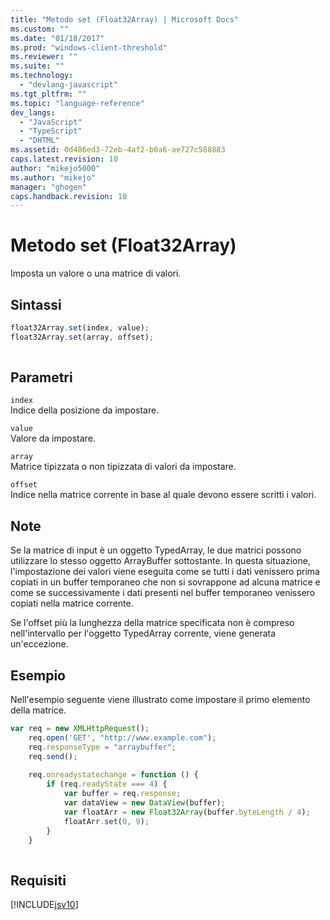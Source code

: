 ```yaml
---
title: "Metodo set (Float32Array) | Microsoft Docs"
ms.custom: ""
ms.date: "01/18/2017"
ms.prod: "windows-client-threshold"
ms.reviewer: ""
ms.suite: ""
ms.technology: 
  - "devlang-javascript"
ms.tgt_pltfrm: ""
ms.topic: "language-reference"
dev_langs: 
  - "JavaScript"
  - "TypeScript"
  - "DHTML"
ms.assetid: 0d486ed3-72eb-4af2-b0a6-ae727c588883
caps.latest.revision: 10
author: "mikejo5000"
ms.author: "mikejo"
manager: "ghogen"
caps.handback.revision: 10
---
```

# Metodo set (Float32Array)
Imposta un valore o una matrice di valori.  
  
## Sintassi  
  
```javascript  
float32Array.set(index, value);  
float32Array.set(array, offset);  
  
```  
  
## Parametri  
 `index`  
 Indice della posizione da impostare.  
  
 `value`  
 Valore da impostare.  
  
 `array`  
 Matrice tipizzata o non tipizzata di valori da impostare.  
  
 `offset`  
 Indice nella matrice corrente in base al quale devono essere scritti i valori.  
  
## Note  
 Se la matrice di input è un oggetto TypedArray, le due matrici possono utilizzare lo stesso oggetto ArrayBuffer sottostante.  In questa situazione, l'impostazione dei valori viene eseguita come se tutti i dati venissero prima copiati in un buffer temporaneo che non si sovrappone ad alcuna matrice e come se successivamente i dati presenti nel buffer temporaneo venissero copiati nella matrice corrente.  
  
 Se l'offset più la lunghezza della matrice specificata non è compreso nell'intervallo per l'oggetto TypedArray corrente, viene generata un'eccezione.  
  
## Esempio  
 Nell'esempio seguente viene illustrato come impostare il primo elemento della matrice.  
  
```javascript  
var req = new XMLHttpRequest();  
    req.open('GET', "http://www.example.com");  
    req.responseType = "arraybuffer";  
    req.send();  
  
    req.onreadystatechange = function () {  
        if (req.readyState === 4) {  
            var buffer = req.response;  
            var dataView = new DataView(buffer);  
            var floatArr = new Float32Array(buffer.byteLength / 4);  
            floatArr.set(0, 9);  
        }  
    }  
  
```  
  
## Requisiti  
 [!INCLUDE[jsv10](../../javascript/reference/includes/jsv10-md.md)]
